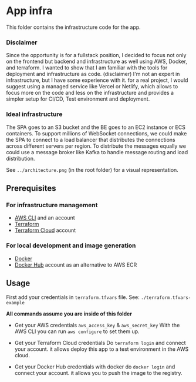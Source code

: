 # App infra

This folder contains the infrastructure code for the app. 

### Disclaimer

Since the opportunity is for a fullstack position, I decided to focus not only
on the frontend but backend and infrastructure as well using AWS, Docker, and terraform.
I wanted to show that I am familiar with the tools for deployment and infrastructure as code.
(disclaimer) I'm not an expert in infrastructure, but I have some experience with it.
for a real project, I would suggest using a managed service like Vercel or Netlify, which
allows to focus more on the code and less on the infrastructure and provides
a simpler setup for CI/CD, Test environment and deployment.

### Ideal infrastructure

The SPA goes to an S3 bucket and the BE goes to an EC2 instance or ECS containers.
To support millions of WebSocket connections, we could make the SPA to connect to a load balancer that distributes the connections across different servers per region. To distribute the messages equally we could use a message broker like Kafka to handle message routing and load distribution.

See `../architecture.png` (in the root folder) for a visual representation.

## Prerequisites

### For infrastructure management

  - [AWS CLI](https://docs.aws.amazon.com/cli/latest/userguide/cli-configure-files.html) and an account
  - [Terraform](https://learn.hashicorp.com/tutorials/terraform/install-cli)
  - [Terraform Cloud](https://app.terraform.io/) account

### For local development and image generation

  - [Docker](https://docs.docker.com/guides/getting-started/)
  - [Docker Hub](https://hub.docker.com/) account as an alternative to AWS ECR

## Usage

First add your credentials in `terraform.tfvars` file.
See: `./terraform.tfvars-example`

**All commands assume you are inside of this folder**

- Get your AWS credentials `aws_access_key` & `aws_secret_key`
  With the AWS CLI you can run `aws configure` to set them up.

- Get your Terraform Cloud credentials
  Do `terraform login` and connect your account.
  it allows deploy this app to a test environment in the AWS cloud.

- Get your Docker Hub credentials
  with docker do `docker login` and connect your account.
  it allows you to push the image to the registry.
